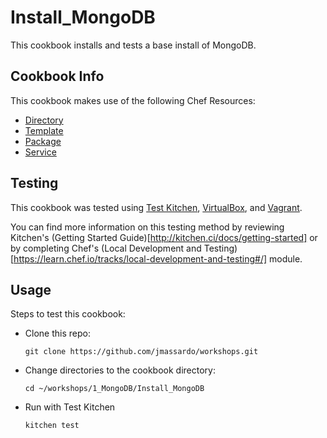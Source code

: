 # Install_MongoDB

This cookbook installs and tests a base install of MongoDB.

## Cookbook Info

This cookbook makes use of the following Chef Resources:
* [Directory](https://docs.chef.io/resource_directory.html)
* [Template](https://docs.chef.io/resource_template.html)
* [Package](https://docs.chef.io/resource_package.html)
* [Service](https://docs.chef.io/resource_service.html)

## Testing

This cookbook was tested using [Test Kitchen](http://kitchen.ci/), [VirtualBox](https://www.virtualbox.org/), and [Vagrant](https://www.vagrantup.com/).

You can find more information on this testing method by reviewing Kitchen's (Getting Started Guide)[http://kitchen.ci/docs/getting-started] or by completing Chef's (Local Development and Testing)[https://learn.chef.io/tracks/local-development-and-testing#/] module.

## Usage

Steps to test this cookbook:
* Clone this repo:
    ```
    git clone https://github.com/jmassardo/workshops.git
    ```
* Change directories to the cookbook directory:
    ```
    cd ~/workshops/1_MongoDB/Install_MongoDB
    ```
* Run with Test Kitchen
    ```
    kitchen test
    ```